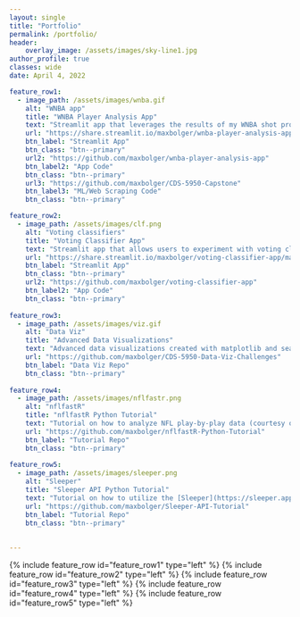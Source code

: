 ```yaml
---
layout: single
title: "Portfolio"
permalink: /portfolio/
header:
    overlay_image: /assets/images/sky-line1.jpg
author_profile: true
classes: wide
date: April 4, 2022

feature_row1:
  - image_path: /assets/images/wnba.gif
    alt: "WNBA app"
    title: "WNBA Player Analysis App"
    text: "Streamlit app that leverages the results of my WNBA shot probability model and turns it into an interactive UI."
    url: "https://share.streamlit.io/maxbolger/wnba-player-analysis-app/main"
    btn_label: "Streamlit App"
    btn_class: "btn--primary"
    url2: "https://github.com/maxbolger/wnba-player-analysis-app"
    btn_label2: "App Code"
    btn_class: "btn--primary"
    url3: "https://github.com/maxbolger/CDS-5950-Capstone"
    btn_label3: "ML/Web Scraping Code"
    btn_class: "btn--primary"

feature_row2:
  - image_path: /assets/images/clf.png
    alt: "Voting classifiers"
    title: "Voting Classifier App"
    text: "Streamlit app that allows users to experiment with voting classifiers by using the Palmer Penguins data."
    url: "https://share.streamlit.io/maxbolger/voting-classifier-app/main"
    btn_label: "Streamlit App"
    btn_class: "btn--primary"
    url2: "https://github.com/maxbolger/voting-classifier-app"
    btn_label2: "App Code"
    btn_class: "btn--primary"
    
feature_row3:
  - image_path: /assets/images/viz.gif
    alt: "Data Viz"
    title: "Advanced Data Visualizations"
    text: "Advanced data visualizations created with matplotlib and seaborn using #TidyTuesday data"
    url: "https://github.com/maxbolger/CDS-5950-Data-Viz-Challenges"
    btn_label: "Data Viz Repo"
    btn_class: "btn--primary"
    
feature_row4:
  - image_path: /assets/images/nflfastr.png
    alt: "nflfastR"
    title: "nflfastR Python Tutorial"
    text: "Tutorial on how to analyze NFL play-by-play data (courtesy of [nflfastR](https://www.nflfastr.com/)) using python and its data science resources. Covers basic python syntax, exploratory data analysis (EDA), one-hot encoding, data visualization, creating a function, and more!"
    url: "https://github.com/maxbolger/nflfastR-Python-Tutorial"
    btn_label: "Tutorial Repo"
    btn_class: "btn--primary"
    
feature_row5:
  - image_path: /assets/images/sleeper.png
    alt: "Sleeper"
    title: "Sleeper API Python Tutorial"
    text: "Tutorial on how to utilize the [Sleeper](https://sleeper.app) API to obtain data and run analyses on fantasy football leagues. Covers basic python syntax and utilizes multiple packages."
    url: "https://github.com/maxbolger/Sleeper-API-Tutorial"
    btn_label: "Tutorial Repo"
    btn_class: "btn--primary"
    
    
---
```


{% include feature_row id="feature_row1" type="left" %}
<a name="WNBA Project"></a>
{% include feature_row id="feature_row2" type="left" %}
<a name="Voting Classifier"></a>
{% include feature_row id="feature_row3" type="left" %}
<a name="Data Viz"></a>
{% include feature_row id="feature_row4" type="left" %}
<a name="nflfastr tutorial"></a>
{% include feature_row id="feature_row5" type="left" %}
<a name="Sleeper tutorial"></a>
